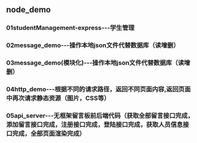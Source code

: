 ## node_demo

### 01studentManagement-express---学生管理

### 02message_demo---操作本地json文件代替数据库（读增删）

### 03message_demo(模块化)---操作本地json文件代替数据库（读增删）

### 04http_demo---根据不同的请求路径，返回不同页面内容,返回页面中再次请求静态资源（图片，CSS等）

### 05api_server---无框架留言板前后端代码（获取全部留言接口完成，添加留言接口完成，注册接口完成，登陆接口完成，获取人员信息接口完成，全部页面渲染完成）



